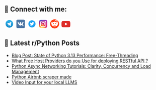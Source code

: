 ## 🔎 Connect with me:
[<img src="https://github.com/bullbesh/bullbesh/blob/main/images/Telegram.png" width="32" height="32" />](https://t.me/bullbesh)
[<img src="https://github.com/bullbesh/bullbesh/blob/main/images/VK.png" width="32" height="32" />](https://vk.com/bullbesh)
[<img src="https://github.com/bullbesh/bullbesh/blob/main/images/Twitter.png" width="32" height="32" />](https://twitter.com/bullbesh1)
[<img src="https://github.com/bullbesh/bullbesh/blob/main/images/Instagram.png" width="32" height="32" />](https://www.instagram.com/bullbesh)
[<img src="https://github.com/bullbesh/bullbesh/blob/main/images/Reddit.png" width="32" height="32" />](https://www.reddit.com/user/bullbesh)
[<img src="https://github.com/bullbesh/bullbesh/blob/main/images/YouTube.png" width="32" height="32" />](https://www.youtube.com/channel/UCtfjRs6uzgq5mfm8S06WTcg)

## 📕 Latest r/Python Posts
<!-- BLOG-POST-LIST:START -->
- [Blog Post: State of Python 3.13 Performance: Free-Threading](https://www.reddit.com/r/Python/comments/1gk6azd/blog_post_state_of_python_313_performance/)
- [What Free Host Providers do you Use for deploying RESTful API ?](https://www.reddit.com/r/Python/comments/1gk5ayh/what_free_host_providers_do_you_use_for_deploying/)
- [Python Async Networking Tutorials: Clarity, Concurrency and Load Management](https://www.reddit.com/r/Python/comments/1gjv650/python_async_networking_tutorials_clarity/)
- [Python Airbnb scraper made](https://www.reddit.com/r/Python/comments/1gjun8o/python_airbnb_scraper_made/)
- [Video Input for your local LLMS](https://www.reddit.com/r/Python/comments/1gjua54/video_input_for_your_local_llms/)
<!-- BLOG-POST-LIST:END -->
